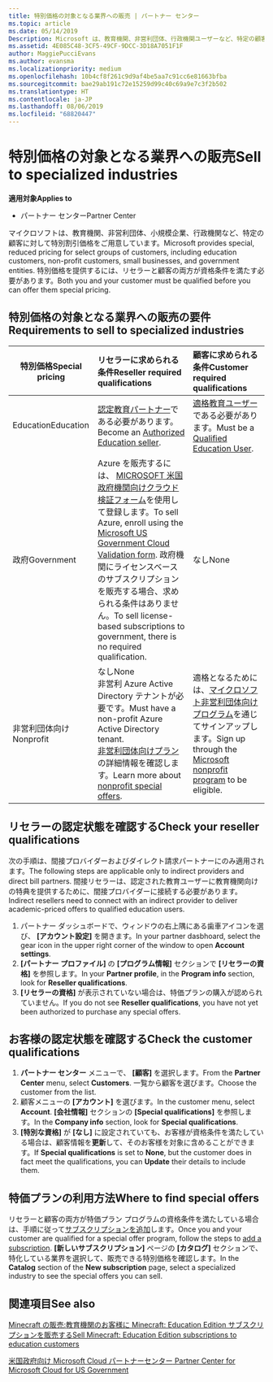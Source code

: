 ```yaml
---
title: 特別価格の対象となる業界への販売 | パートナー センター
ms.topic: article
ms.date: 05/14/2019
Description: Microsoft は、教育機関、非営利団体、行政機関ユーザーなど、特定の顧客に対して特別割引価格をご用意しています。
ms.assetid: 4E085C48-3CF5-49CF-9DCC-3D18A7051F1F
author: MaggiePucciEvans
ms.author: evansma
ms.localizationpriority: medium
ms.openlocfilehash: 10b4cf8f261c9d9af4be5aa7c91cc6e81663bfba
ms.sourcegitcommit: bae29ab191c72e15259d99c40c69a9e7c3f2b502
ms.translationtype: HT
ms.contentlocale: ja-JP
ms.lasthandoff: 08/06/2019
ms.locfileid: "68820447"
---
```

# <a name="sell-to-specialized-industries"></a><span data-ttu-id="0d844-103">特別価格の対象となる業界への販売</span><span class="sxs-lookup"><span data-stu-id="0d844-103">Sell to specialized industries</span></span>

<span data-ttu-id="0d844-104">**適用対象**</span><span class="sxs-lookup"><span data-stu-id="0d844-104">**Applies to**</span></span>

-  <span data-ttu-id="0d844-105">パートナー センター</span><span class="sxs-lookup"><span data-stu-id="0d844-105">Partner Center</span></span>

<span data-ttu-id="0d844-106">マイクロソフトは、教育機関、非営利団体、小規模企業、行政機関など、特定の顧客に対して特別割引価格をご用意しています。</span><span class="sxs-lookup"><span data-stu-id="0d844-106">Microsoft provides special, reduced pricing for select groups of customers, including education customers, non-profit customers, small businesses, and government entities.</span></span> <span data-ttu-id="0d844-107">特別価格を提供するには、リセラーと顧客の両方が資格条件を満たす必要があります。</span><span class="sxs-lookup"><span data-stu-id="0d844-107">Both you and your customer must be qualified before you can offer them special pricing.</span></span> 

## <a name="requirements-to-sell-to-specialized-industries"></a><span data-ttu-id="0d844-108">特別価格の対象となる業界への販売の要件</span><span class="sxs-lookup"><span data-stu-id="0d844-108">Requirements to sell to specialized industries</span></span>

|<span data-ttu-id="0d844-109">**特別価格**</span><span class="sxs-lookup"><span data-stu-id="0d844-109">**Special pricing**</span></span>   |<span data-ttu-id="0d844-110">**リセラーに求められる条件**</span><span class="sxs-lookup"><span data-stu-id="0d844-110">**Reseller required qualifications**</span></span>   |<span data-ttu-id="0d844-111">**顧客に求められる条件**</span><span class="sxs-lookup"><span data-stu-id="0d844-111">**Customer required qualifications**</span></span>   |
|----------------------------|:---------------------------------|:------------------------------------------|
|<span data-ttu-id="0d844-112">Education</span><span class="sxs-lookup"><span data-stu-id="0d844-112">Education</span></span>   |<span data-ttu-id="0d844-113">[認定教育パートナー](https://www.mepn.com)である必要があります。</span><span class="sxs-lookup"><span data-stu-id="0d844-113">Become an [Authorized Education seller](https://www.mepn.com).</span></span>   | <span data-ttu-id="0d844-114">[適格教育ユーザー](https://www.microsoftvolumelicensing.com/DocumentSearch.aspx?Mode=3&DocumentTypeId=7)である必要があります。</span><span class="sxs-lookup"><span data-stu-id="0d844-114">Must be a [Qualified Education User](https://www.microsoftvolumelicensing.com/DocumentSearch.aspx?Mode=3&DocumentTypeId=7).</span></span>   |
|<span data-ttu-id="0d844-115">政府</span><span class="sxs-lookup"><span data-stu-id="0d844-115">Government</span></span>   |<span data-ttu-id="0d844-116">Azure を販売するには、 [MICROSOFT 米国政府機関向けクラウド検証フォーム](https://azuregov.microsoft.com/csp)を使用して登録します。</span><span class="sxs-lookup"><span data-stu-id="0d844-116">To sell Azure, enroll using the [Microsoft US Government Cloud Validation form](https://azuregov.microsoft.com/csp).</span></span> <span data-ttu-id="0d844-117">政府機関にライセンスベースのサブスクリプションを販売する場合、求められる条件はありません。</span><span class="sxs-lookup"><span data-stu-id="0d844-117">To sell license-based subscriptions to government, there is no required qualification.</span></span>|   <span data-ttu-id="0d844-118">なし</span><span class="sxs-lookup"><span data-stu-id="0d844-118">None</span></span>|
|<span data-ttu-id="0d844-119">非営利団体向け</span><span class="sxs-lookup"><span data-stu-id="0d844-119">Nonprofit</span></span>  |<span data-ttu-id="0d844-120">なし</span><span class="sxs-lookup"><span data-stu-id="0d844-120">None</span></span><br><span data-ttu-id="0d844-121">非営利 Azure Active Directory テナントが必要です。</span><span class="sxs-lookup"><span data-stu-id="0d844-121">Must have a non-profit Azure Active Directory tenant.</span></span><br><span data-ttu-id="0d844-122">[非営利団体向けプラン](https://assetsprod.microsoft.com/mpn/nonprofit-skus-in-csp-faq.pdf)の詳細情報を確認します。</span><span class="sxs-lookup"><span data-stu-id="0d844-122">Learn more about [nonprofit special offers](https://assetsprod.microsoft.com/mpn/nonprofit-skus-in-csp-faq.pdf).</span></span>   |<span data-ttu-id="0d844-123">適格となるためには、[マイクロソフト非営利団体向けプログラム](https://nonprofit.microsoft.com/#/register)を通じてサインアップします。</span><span class="sxs-lookup"><span data-stu-id="0d844-123">Sign up through the [Microsoft nonprofit program](https://nonprofit.microsoft.com/#/register) to be eligible.</span></span>   |


## <a name="check-your-reseller-qualifications"></a><span data-ttu-id="0d844-124">リセラーの認定状態を確認する</span><span class="sxs-lookup"><span data-stu-id="0d844-124">Check your reseller qualifications</span></span>

<span data-ttu-id="0d844-125">次の手順は、間接プロバイダーおよびダイレクト請求パートナーにのみ適用されます。</span><span class="sxs-lookup"><span data-stu-id="0d844-125">The following steps are applicable only to indirect providers and direct bill partners.</span></span> <span data-ttu-id="0d844-126">間接リセラーは、認定された教育ユーザーに教育機関向けの特典を提供するために、間接プロバイダーに接続する必要があります。</span><span class="sxs-lookup"><span data-stu-id="0d844-126">Indirect resellers need to connect with an indirect provider to deliver academic-priced offers to qualified education users.</span></span> 

1.  <span data-ttu-id="0d844-127">パートナー ダッシュボードで、ウィンドウの右上隅にある歯車アイコンを選び、 **[アカウント設定]** を開きます。</span><span class="sxs-lookup"><span data-stu-id="0d844-127">In your partner dasbhoard, select the gear icon in the upper right corner of the window to open **Account settings**.</span></span>
2.  <span data-ttu-id="0d844-128">**[パートナー プロファイル]** の **[プログラム情報]** セクションで **[リセラーの資格]** を参照します。</span><span class="sxs-lookup"><span data-stu-id="0d844-128">In your **Partner profile**, in the **Program info** section, look for **Reseller qualifications**.</span></span>
3.  <span data-ttu-id="0d844-129">**[リセラーの資格]** が表示されていない場合は、特価プランの購入が認められていません。</span><span class="sxs-lookup"><span data-stu-id="0d844-129">If you do not see **Reseller qualifications**, you have not yet been authorized to purchase any special offers.</span></span>

## <a name="check-the-customer-qualifications"></a><span data-ttu-id="0d844-130">お客様の認定状態を確認する</span><span class="sxs-lookup"><span data-stu-id="0d844-130">Check the customer qualifications</span></span>

1.  <span data-ttu-id="0d844-131">**パートナー センター** メニューで、 **[顧客]** を選択します。</span><span class="sxs-lookup"><span data-stu-id="0d844-131">From the **Partner Center** menu, select **Customers**.</span></span> <span data-ttu-id="0d844-132">一覧から顧客を選びます。</span><span class="sxs-lookup"><span data-stu-id="0d844-132">Choose the customer from the list.</span></span>
2.  <span data-ttu-id="0d844-133">顧客メニューの **[アカウント]** を選びます。</span><span class="sxs-lookup"><span data-stu-id="0d844-133">In the customer menu, select **Account**.</span></span> <span data-ttu-id="0d844-134">**[会社情報]** セクションの **[Special qualifications]** を参照します。</span><span class="sxs-lookup"><span data-stu-id="0d844-134">In the **Company info** section, look for **Special qualifications**.</span></span>
3.  <span data-ttu-id="0d844-135">**[特別な資格]** が **[なし]** に設定されていても、お客様が資格条件を満たしている場合は、顧客情報を**更新**して、そのお客様を対象に含めることができます。</span><span class="sxs-lookup"><span data-stu-id="0d844-135">If **Special qualifications** is set to **None**, but the customer does in fact meet the qualifications, you can **Update** their details to include them.</span></span>

## <a name="where-to-find-special-offers"></a><span data-ttu-id="0d844-136">特価プランの利用方法</span><span class="sxs-lookup"><span data-stu-id="0d844-136">Where to find special offers</span></span>

<span data-ttu-id="0d844-137">リセラーと顧客の両方が特価プラン プログラムの資格条件を満たしている場合は、手順に従って[サブスクリプションを追加](create-a-new-subscription.md)します。</span><span class="sxs-lookup"><span data-stu-id="0d844-137">Once you and your customer are qualified for a special offer program, follow the steps to [add a subscription](create-a-new-subscription.md).</span></span> <span data-ttu-id="0d844-138">**[新しいサブスクリプション]** ページの **[カタログ]** セクションで、特化している業界を選択して、販売できる特別価格を確認します。</span><span class="sxs-lookup"><span data-stu-id="0d844-138">In the **Catalog** section of the **New subscription** page, select a specialized industry to see the special offers you can sell.</span></span>

## <a name="see-also"></a><span data-ttu-id="0d844-139">関連項目</span><span class="sxs-lookup"><span data-stu-id="0d844-139">See also</span></span>

[<span data-ttu-id="0d844-140">Minecraft の販売:教育機関のお客様に Minecraft: Education Edition サブスクリプションを販売する</span><span class="sxs-lookup"><span data-stu-id="0d844-140">Sell Minecraft: Education Edition subscriptions to education customers</span></span>](minecraft-subscriptions.md)

[<span data-ttu-id="0d844-141">米国政府向け Microsoft Cloud パートナーセンター</span><span class="sxs-lookup"><span data-stu-id="0d844-141"> Partner Center for Microsoft Cloud for US Government</span></span>](partner-center-for-microsoft-us-govt-cloud.md)


 

 

 



